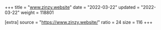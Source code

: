 +++
title = "www.zinzy.website"
date = "2022-03-22"
updated = "2022-03-22"
weight = 118801

[extra]
source = "https://www.zinzy.website/"
ratio = 24
size = 116
+++
